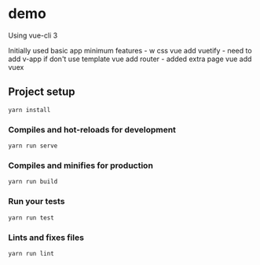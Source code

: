# demo

Using vue-cli 3

Initially used basic app minimum features - w css
vue add vuetify
    - need to add v-app if don't use template
vue add router
    - added extra page
vue add vuex


## Project setup
```
yarn install
```

### Compiles and hot-reloads for development
```
yarn run serve
```

### Compiles and minifies for production
```
yarn run build
```

### Run your tests
```
yarn run test
```

### Lints and fixes files
```
yarn run lint
```
